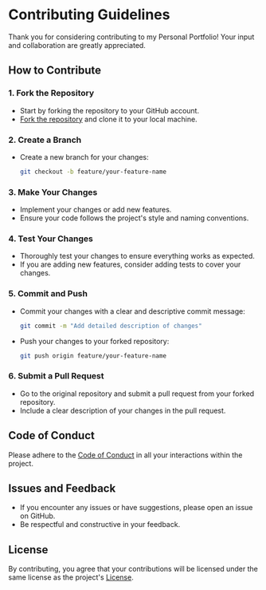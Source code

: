 # Contributing Guidelines

Thank you for considering contributing to my Personal Portfolio! Your input and collaboration are greatly appreciated.

## How to Contribute

### 1. Fork the Repository
- Start by forking the repository to your GitHub account.
- [Fork the repository](https://github.com/rishibharadwajsai/Personal-Portfolio-Using-Astro) and clone it to your local machine.

### 2. Create a Branch
- Create a new branch for your changes:
  ```bash
  git checkout -b feature/your-feature-name
  ```

### 3. Make Your Changes
- Implement your changes or add new features.
- Ensure your code follows the project's style and naming conventions.

### 4. Test Your Changes
- Thoroughly test your changes to ensure everything works as expected.
- If you are adding new features, consider adding tests to cover your changes.

### 5. Commit and Push
- Commit your changes with a clear and descriptive commit message:
  ```bash
  git commit -m "Add detailed description of changes"
  ```
- Push your changes to your forked repository:
  ```bash
  git push origin feature/your-feature-name
  ```

### 6. Submit a Pull Request
- Go to the original repository and submit a pull request from your forked repository.
- Include a clear description of your changes in the pull request.

## Code of Conduct

Please adhere to the [Code of Conduct](https://github.com/rishibharadwajsai/Personal-Portfolio-Using-Astro/blob/main/CODE_OF_CONDUCT.md) in all your interactions within the project.

## Issues and Feedback

- If you encounter any issues or have suggestions, please open an issue on GitHub.
- Be respectful and constructive in your feedback.

## License

By contributing, you agree that your contributions will be licensed under the same license as the project's [License](https://github.com/rishibharadwajsai/Personal-Portfolio-Using-Astro/blob/main/LICENSE).
